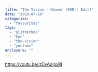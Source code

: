 ```yaml
---
title: "The Vision - Heaven (KON's Edit)"
date: "2019-07-10"
categories: 
  - "favourites"
tags: 
  - "glitterbox"
  - "kon"
  - "the-vision"
  - "youtube"
enclosure: ""
---
```


https://youtu.be/lzDyApIpxRI
